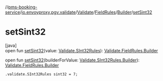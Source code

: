 //[pms-booking-service](../../../../../index.md)/[io.envoyproxy.pgv.validate](../../../index.md)/[Validate](../../index.md)/[FieldRules](../index.md)/[Builder](index.md)/[setSint32](set-sint32.md)

# setSint32

[java]\
open fun [setSint32](set-sint32.md)(value: [Validate.SInt32Rules](../../-s-int32-rules/index.md)): [Validate.FieldRules.Builder](index.md)

open fun [setSint32](set-sint32.md)(builderForValue: [Validate.SInt32Rules.Builder](../../-s-int32-rules/-builder/index.md)): [Validate.FieldRules.Builder](index.md)

`.validate.SInt32Rules sint32 = 7;`